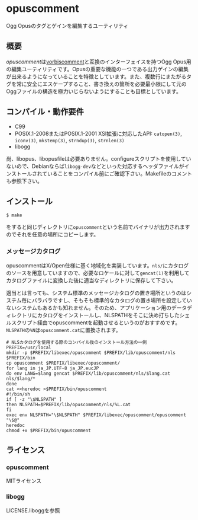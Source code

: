 # opuscomment

Ogg Opusのタグとゲインを編集するユーティリティ

## 概要

<dfn>opuscomment</dfn>は[vorbiscomment](https://github.com/xiph/vorbis-tools)と互換のインターフェイスを持つOgg Opus用の編集ユーティリティです。Opusの重要な機能の一つである出力ゲインの編集が出来るようになっていることを特徴としています。また、複数行にまたがるタグを常に安全にエスケープすること、書き換えの箇所を必要最小限にして元のOggファイルの構造を極力いじらないようにすることも目標としています。

## コンパイル・動作要件

* C99
* POSIX.1-2008またはPOSIX.1-2001 XSI拡張に対応したAPI: `catopen(3)`, `iconv(3)`, `mkstemp(3)`, `strndup(3)`, `strnlen(3)`
* libogg

尚、libopus、libopusfileは必要ありません。configureスクリプトを使用していないので、Debianならば`libogg-dev`などといった対応するヘッダファイルがインストールされていることをコンパイル前にご確認下さい。Makefileのコメントも参照下さい。

## インストール

    $ make

をすると同じディレクトリに`opuscomment`という名前でバイナリが出力されますのでそれを任意の場所にコピーします。

### メッセージカタログ

opuscommentはX/Open仕様に基く地域化を実装しています。`nls/`にカタログのソースを用意していますので、必要なロケールに対して`gencat(1)`を利用してカタログファイルに変換した後に適当なディレクトリに保存して下さい。

適当とは言っても、システム標準のメッセージカタログの置き場所というのはシステム毎にバラバラですし、そもそも標準的なカタログの置き場所を設定していないシステムもあるかも知れません。そのため、アプリケーション用のデータディレクトリにカタログをインストールし、NLSPATHをそこに決め打ちしたシェルスクリプト経由でopuscommentを起動させるというのがおすすめです。`NLSPATH`の`%N`は`opuscomment.cat`に置換されます。

    # NLSカタログを使用する際のコンパイル後のインストール方法の一例
    PREFIX=/usr/local
    mkdir -p $PREFIX/libexec/opuscomment $PREFIX/lib/opuscomment/nls $PREFIX/bin
    cp opuscomment $PREFIX/libexec/opuscomment/
    for lang in ja_JP.UTF-8 ja_JP.eucJP
    do env LANG=$lang gencat $PREFIX/lib/opuscomment/nls/$lang.cat nls/$lang/*
    done
    cat <<heredoc >$PREFIX/bin/opuscomment
    #!/bin/sh
    if [ -z "\$NLSPATH" ]
    then NLSPATH=$PREFIX/lib/opuscomment/nls/%L.cat
    fi
    exec env NLSPATH="\$NLSPATH" $PREFIX/libexec/opuscomment/opuscomment "\$@"
    heredoc
    chmod +x $PREFIX/bin/opuscomment

## ライセンス

### opuscomment

MITライセンス

### libogg

LICENSE.liboggを参照
